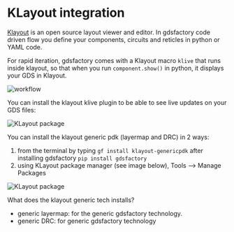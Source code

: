 # KLayout integration

[Klayout](https://www.klayout.de/build.html) is an open source layout viewer and editor. In gdsfactory code driven flow you define your components, circuits and reticles in python or YAML code.

For rapid iteration, gdsfactory comes with a Klayout macro `klive` that runs inside klayout, so that when you run `component.show()` in python, it displays your GDS in Klayout.

![workflow](https://i.imgur.com/yquTcM7.png)


You can install the klayout klive plugin to be able to see live updates on your GDS files:


![KLayout package](https://i.imgur.com/IZWH6U0.png)


You can install the klayout generic pdk (layermap and DRC) in 2 ways:

1. from the terminal by typing `gf install klayout-genericpdk` after installing gdsfactory `pip install gdsfactory`
2. using KLayout package manager (see image below), Tools --> Manage Packages

![KLayout package](https://i.imgur.com/AkfcCms.png)


What does the klayout generic tech installs?

- generic layermap: for the generic gdsfactory technology.
- generic DRC: for generic gdsfactory technology
